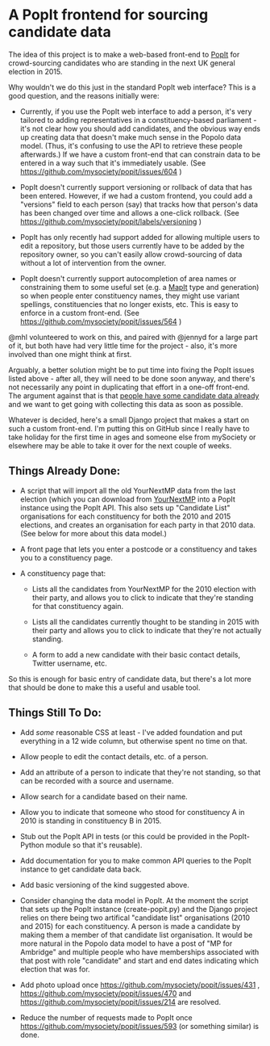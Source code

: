 # A PopIt frontend for sourcing candidate data

The idea of this project is to make a web-based front-end to
[PopIt](http://popit.poplus.org/) for crowd-sourcing candidates
who are standing in the next UK general election in 2015.

Why wouldn't we do this just in the standard PopIt web
interface? This is a good question, and the reasons initially
were:

* Currently, if you use the PopIt web interface to add a person,
  it's very tailored to adding representatives in a
  constituency-based parliament - it's not clear how you should
  add candidates, and the obvious way ends up creating data that
  doesn't make much sense in the Popolo data model.  (Thus, it's
  confusing to use the API to retrieve these people afterwards.)
  If we have a custom front-end that can constrain data to be
  entered in a way such that it's immediately usable.
  (See https://github.com/mysociety/popit/issues/604 )

* PopIt doesn't currently support versioning or rollback of data
  that has been entered.  However, if we had a custom frontend,
  you could add a "versions" field to each person (say) that
  tracks how that person's data has been changed over time and
  allows a one-click rollback. (See
  https://github.com/mysociety/popit/labels/versioning )

* PopIt has only recently had support added for allowing
  multiple users to edit a repository, but those users
  currently have to be added by the repository owner, so you
  can't easily allow crowd-sourcing of data without a lot of
  intervention from the owner.

* PopIt doesn't currently support autocompletion of area names
  or constraining them to some useful set (e.g. a
  [MapIt](http://mapit.mysociety.org/) type and generation) so
  when people enter constituency names, they might use variant
  spellings, constituencies that no longer exists, etc. This is
  easy to enforce in a custom front-end. (See
  https://github.com/mysociety/popit/issues/564 )

@mhl volunteered to work on this, and paired with @jennyd for a
large part of it, but both have had very little time for the
project - also, it's more involved than one might think at
first.

Arguably, a better solution might be to put time into fixing the
PopIt issues listed above - after all, they will need to be done
soon anyway, and there's not necessarily any point in
duplicating that effort in a one-off front-end.  The argument
against that is that
[people have some candidate data already](https://github.com/DemocracyClub/ge2015-candidates/)
and we want to get going with collecting this data as soon as
possible.

Whatever is decided, here's a small Django project that makes a
start on such a custom front-end.  I'm putting this on GitHub
since I really have to take holiday for the first time in ages
and someone else from mySociety or elsewhere may be able to take
it over for the next couple of weeks.

## Things Already Done:

* A script that will import all the old YourNextMP data from the
  last election (which you can download from
  [YourNextMP](http://www.yournextmp.com/) into a PopIt instance
  using the PopIt API.  This also sets up "Candidate List"
  organisations for each constituency for both the 2010 and 2015
  elections, and creates an organisation for each party in that
  2010 data. (See below for more about this data model.)

* A front page that lets you enter a postcode or a constituency
  and takes you to a constituency page.

* A constituency page that:

  * Lists all the candidates from YourNextMP for the 2010
    election with their party, and allows you to click to
    indicate that they're standing for that constituency again.

  * Lists all the candidates currently thought to be standing in
    2015 with their party and allows you to click to indicate
    that they're not actually standing.

  * A form to add a new candidate with their basic contact
    details, Twitter username, etc.

So this is enough for basic entry of candidate data, but there's
a lot more that should be done to make this a useful and usable
tool.

## Things Still To Do:

* Add *some* reasonable CSS at least - I've added foundation and
  put everything in a 12 wide column, but otherwise spent no
  time on that.

* Allow people to edit the contact details, etc. of a person.

* Add an attribute of a person to indicate that they're not
  standing, so that can be recorded with a source and username.

* Allow search for a candidate based on their name.

* Allow you to indicate that someone who stood for constituency
  A in 2010 is standing in constituency B in 2015.

* Stub out the PopIt API in tests (or this could be provided in
  the PopIt-Python module so that it's reusable).

* Add documentation for you to make common API queries to the
  PopIt instance to get candidate data back.

* Add basic versioning of the kind suggested above.

* Consider changing the data model in PopIt. At the moment the
  script that sets up the PopIt instance (create-popit.py) and
  the Django project relies on there being two artifical
  "candidate list" organisations (2010 and 2015) for each
  constituency.  A person is made a candidate by making them a
  member of that candidate list organisation.  It would be more
  natural in the Popolo data model to have a post of "MP for
  Ambridge" and multiple people who have memberships associated
  with that post with role "candidate" and start and end dates
  indicating which election that was for.

* Add photo upload once
  https://github.com/mysociety/popit/issues/431 ,
  https://github.com/mysociety/popit/issues/470 and
  https://github.com/mysociety/popit/issues/214 are resolved.

* Reduce the number of requests made to PopIt once
  https://github.com/mysociety/popit/issues/593 (or something
  similar) is done.
